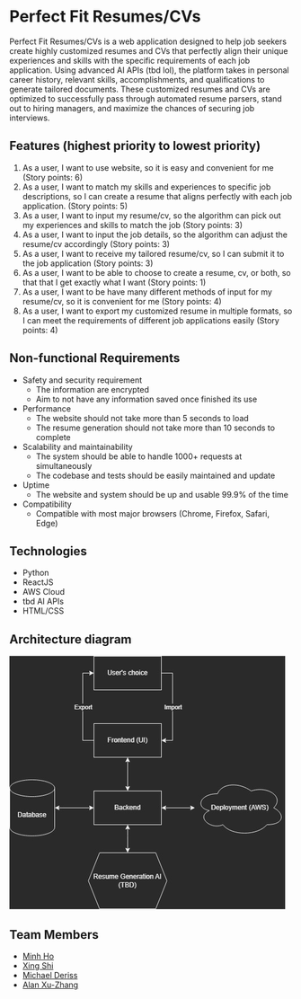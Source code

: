 # Perfect Fit Resumes/CVs
Perfect Fit Resumes/CVs is a web application designed to help job seekers create highly customized resumes and CVs that perfectly align their unique experiences and skills with the specific requirements of each job application. Using advanced AI APIs (tbd lol), the platform takes in personal career history, relevant skills, accomplishments, and qualifications to generate tailored documents. These customized resumes and CVs are optimized to successfully pass through automated resume parsers, stand out to hiring managers, and maximize the chances of securing job interviews. 

## Features (highest priority to lowest priority)
1. As a user, I want to use website, so it is easy and convenient for me (Story points: 6)
2. As a user, I want to match my skills and experiences to specific job descriptions, so I can create a resume that aligns perfectly with each job application. (Story points: 5)
3. As a user, I want to input my resume/cv, so the algorithm can pick out my experiences and skills to match the job (Story points: 3)
4. As a user, I want to input the job details, so the algorithm can adjust the resume/cv accordingly (Story points: 3)
5. As a user, I want to receive my tailored resume/cv, so I can submit it to the job application (Story points: 3)
6. As a user, I want to be able to choose to create a resume, cv, or both, so that that I get exactly what I want (Story points: 1)
7. As a user, I want to be have many different methods of input for my resume/cv, so it is convenient for me (Story points: 4)
8. As a user, I want to export my customized resume in multiple formats, so I can meet the requirements of different job applications easily (Story points: 4)

## Non-functional Requirements
- Safety and security requirement
    - The information are encrypted
    - Aim to not have any information saved once finished its use
- Performance
    - The website should not take more than 5 seconds to load
    - The resume generation should not take more than 10 seconds to complete
- Scalability and maintainability
    - The system should be able to handle 1000+ requests at simultaneously
    - The codebase and tests should be easily maintained and update
- Uptime
    - The website and system should be up and usable 99.9% of the time
- Compatibility
    - Compatible with most major browsers (Chrome, Firefox, Safari, Edge)

## Technologies
* Python
* ReactJS
* AWS Cloud
* tbd AI APIs
* HTML/CSS

## Architecture diagram
![Architecture Diagram](/Burndown/cs179karchitecture.jpg)

## Team Members
* [Minh Ho](https://github.com/mnvho)
* [Xing Shi](https://github.com/xing-coder)
* [Michael Deriss](https://github.com/MichaelJDeriss)
* [Alan Xu-Zhang](https://github.com/Beodrag)
